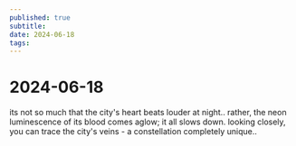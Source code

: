 ```yaml
---
published: true
subtitle: 
date: 2024-06-18
tags: 
---
```


# 2024-06-18

its not so much that the city's heart beats louder at night.. rather, the neon luminescence of its blood comes aglow; it all slows down. looking closely, you can trace the city's veins - a constellation completely unique..